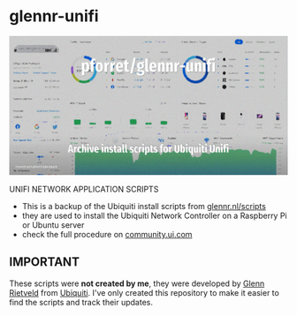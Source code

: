 # glennr-unifi

![](assets/logo.jpg)

UNIFI NETWORK APPLICATION SCRIPTS

* This is a backup of the Ubiquiti install scripts from [glennr.nl/scripts](https://glennr.nl/scripts)
* they are used to install the Ubiquiti Network Controller on a Raspberry Pi or Ubuntu server
* check the full procedure on [community.ui.com](https://community.ui.com/questions/UniFi-Installation-Scripts-or-UniFi-Easy-Update-Script-or-UniFi-Lets-Encrypt-or-UniFi-Easy-Encrypt-/ccbc7530-dd61-40a7-82ec-22b17f027776)

## IMPORTANT

These scripts were **not created by me**, they were developed by [Glenn Rietveld](https://www.linkedin.com/in/glenn-rietveld-555811149) from [Ubiquiti](https://www.ui.com/). I've only created this repository to make it easier to find the scripts and track their updates.